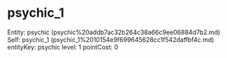 # psychic_1

Entity: psychic (psychic%20addb7ac32b264c38a66c9ee06884d7b2.md)
Self: psychic_1 (psychic_1%2010154e9f699645628cc1f542daffbf4c.md)
entityKey: psychic
level: 1
pointCost: 0